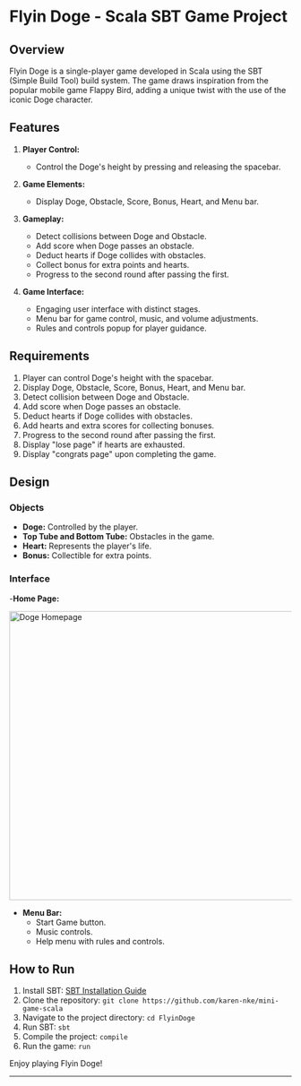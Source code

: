 # Flyin Doge - Scala SBT Game Project

## Overview

Flyin Doge is a single-player game developed in Scala using the SBT (Simple Build Tool) build system. The game draws inspiration from the popular mobile game Flappy Bird, adding a unique twist with the use of the iconic Doge character.

## Features

1. **Player Control:**
   - Control the Doge's height by pressing and releasing the spacebar.

2. **Game Elements:**
   - Display Doge, Obstacle, Score, Bonus, Heart, and Menu bar.
  
3. **Gameplay:**
   - Detect collisions between Doge and Obstacle.
   - Add score when Doge passes an obstacle.
   - Deduct hearts if Doge collides with obstacles.
   - Collect bonus for extra points and hearts.
   - Progress to the second round after passing the first.

4. **Game Interface:**
   - Engaging user interface with distinct stages.
   - Menu bar for game control, music, and volume adjustments.
   - Rules and controls popup for player guidance.

## Requirements

1. Player can control Doge's height with the spacebar.
2. Display Doge, Obstacle, Score, Bonus, Heart, and Menu bar.
3. Detect collision between Doge and Obstacle.
4. Add score when Doge passes an obstacle.
5. Deduct hearts if Doge collides with obstacles.
6. Add hearts and extra scores for collecting bonuses.
7. Progress to the second round after passing the first.
8. Display "lose page" if hearts are exhausted.
9. Display "congrats page" upon completing the game.

## Design

### Objects
- **Doge:** Controlled by the player.
- **Top Tube and Bottom Tube:** Obstacles in the game.
- **Heart:** Represents the player's life.
- **Bonus:** Collectible for extra points.

### Interface

-**Home Page:**

<img width="516" alt="Doge Homepage" src="https://github.com/karen-nke/mini-game-scala/assets/103889430/977fade4-a9fc-4ca9-8fda-52dfcf630fbe">

- **Menu Bar:**
  - Start Game button.
  - Music controls.
  - Help menu with rules and controls.


## How to Run

1. Install SBT: [SBT Installation Guide](https://www.scala-sbt.org/download.html)
2. Clone the repository: `git clone https://github.com/karen-nke/mini-game-scala`
3. Navigate to the project directory: `cd FlyinDoge`
4. Run SBT: `sbt`
5. Compile the project: `compile`
6. Run the game: `run`

Enjoy playing Flyin Doge!

---

